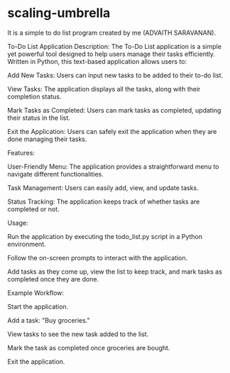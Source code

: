 # scaling-umbrella
It is a simple to do list program created by me (ADVAITH SARAVANAN). 

To-Do List Application
Description: The To-Do List application is a simple yet powerful tool designed to help users manage their tasks efficiently. Written in Python, this text-based application allows users to:

Add New Tasks: Users can input new tasks to be added to their to-do list.

View Tasks: The application displays all the tasks, along with their completion status.

Mark Tasks as Completed: Users can mark tasks as completed, updating their status in the list.

Exit the Application: Users can safely exit the application when they are done managing their tasks.

Features:

User-Friendly Menu: The application provides a straightforward menu to navigate different functionalities.

Task Management: Users can easily add, view, and update tasks.

Status Tracking: The application keeps track of whether tasks are completed or not.

Usage:

Run the application by executing the todo_list.py script in a Python environment.

Follow the on-screen prompts to interact with the application.

Add tasks as they come up, view the list to keep track, and mark tasks as completed once they are done.

Example Workflow:

Start the application.

Add a task: "Buy groceries."

View tasks to see the new task added to the list.

Mark the task as completed once groceries are bought.

Exit the application.
